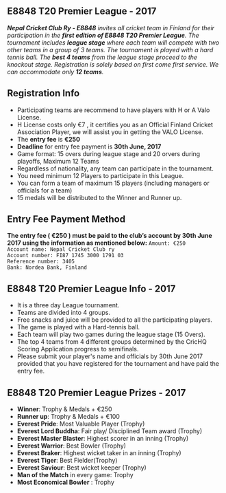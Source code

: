 ## E8848 T20 Premier League - 2017

_**Nepal Cricket Club Ry - E8848** invites all cricket team in Finland for their participation in the **first edition of E8848 T20 Premier League**. The tournament includes **league stage** where each team will compete with two other teams in a group of 3 teams. The tournament is played with a hard tennis ball. The **best 4 teams** from the league stage proceed to the knockout stage. Registration is solely based on first come first service. We can accommodate only **12 teams**._

## Registration Info
- Participating teams are recommend to have players with H or A Valo License. 
- H License costs only €7 , it certifies you as an Official Finland Cricket Association Player, we will assist you in getting the VALO License.
- The **entry fee** is **€250** 
- **Deadline** for entry fee payment is **30th June, 2017**
- Game format: 15 overs during league stage and 20 orvers during playoffs, Maximum 12 Teams
- Regardless of nationality, any team can participate in the tournament. 
- You need minimum 12 Players to participate in this League. 
- You can form a team of maximum 15 players (including managers or officials for a team) 
- 15 medals will be distributed to the Winner and Runner up.
## Entry Fee Payment Method 
**The entry fee ( **€250** ) must be paid to the club’s account by 30th June 2017 using the information as mentioned below:**
   `Amount: €250`<br>
      `Account name: Nepal Cricket Club ry` <br>
      `Account number: FI87 1745 3000 1791 03`<br>
      `Reference number: 3405` <br>
       `Bank: Nordea Bank, Finland`<br>
## E8848 T20 Premier League Info - 2017
- It is a three day League tournament. 
- Teams are divided into 4 groups.
- Free snacks and juice will be provided to all the participating players. 
- The game is played with a Hard-tennis ball. 
- Each team will play two games during the league stage (15 Overs). 
- The top 4 teams from 4 different groups determined by the CricHQ Scoring Application progress to semifinals. 
- Please submit your player's name and officials by 30th June 2017 provided that you have registered for the tournament and have paid the entry fee.

## E8848 T20 Premier League Prizes - 2017
- **Winner**: Trophy & Medals + €250
- **Runner up**: Trophy & Medals + €100
- **Everest Pride**: Most Valuable Player (Trophy)
- **Everest Lord Buddha**: Fair play/ Disciplined Team award (Trophy)
- **Everest Master Blaster**: Highest scorer in an inning (Trophy)
- **Everest Warrior**: Best Bowler (Trophy)
- **Everest Braker**: Highest wicket taker in an inning (Trophy)
- **Everest Tiger**: Best Fielder(Trophy)
- **Everest Saviour**: Best wicket keeper (Trophy)
- **Man of the Match** in every game: Trophy 
- **Most Economical Bowler** : Trophy
